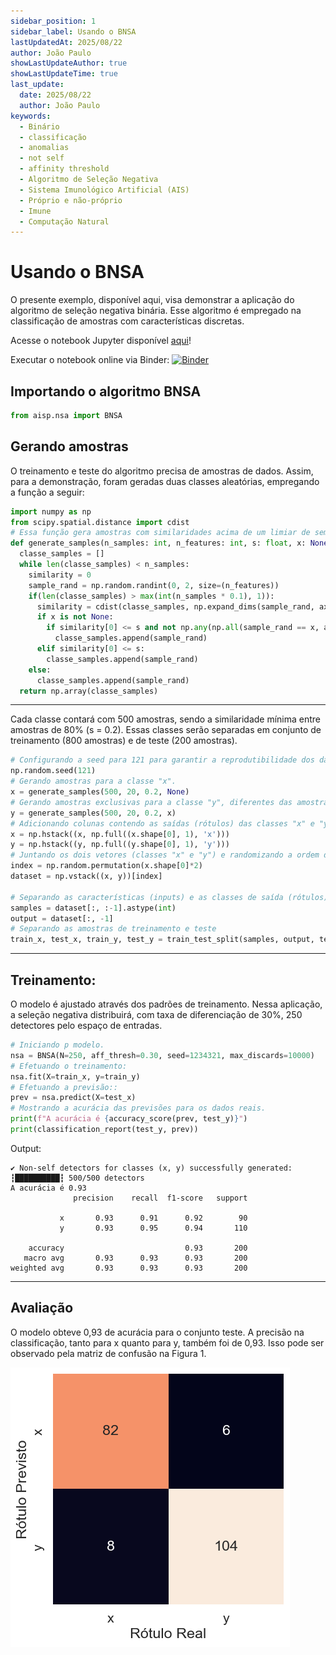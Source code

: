 ```yaml
---
sidebar_position: 1
sidebar_label: Usando o BNSA
lastUpdatedAt: 2025/08/22
author: João Paulo
showLastUpdateAuthor: true
showLastUpdateTime: true
last_update:
  date: 2025/08/22
  author: João Paulo
keywords:
  - Binário
  - classificação
  - anomalias
  - not self
  - affinity threshold
  - Algoritmo de Seleção Negativa
  - Sistema Imunológico Artificial (AIS)
  - Próprio e não-próprio
  - Imune
  - Computação Natural
---
```


# Usando o BNSA

O presente exemplo, disponível aqui, visa demonstrar a aplicação do algoritmo de seleção negativa binária. Esse algoritmo é empregado na classificação de amostras com características discretas. 


Acesse o notebook Jupyter disponível [aqui](https://github.com/AIS-Package/aisp/blob/main/examples/pt-br/classification/BNSA/example_with_randomly_generated_dataset-pt.ipynb)!


Executar o notebook online via Binder:  [![Binder](https://mybinder.org/badge_logo.svg)](https://mybinder.org/v2/gh/AIS-Package/aisp/HEAD?labpath=%2Fexamples%2Fpt-br%2Fclassification%2FBNSA%2Fexample_with_randomly_generated_dataset-pt.ipynb)

## Importando o algoritmo BNSA

```python
from aisp.nsa import BNSA
```

## Gerando amostras

O treinamento e teste do algoritmo precisa de amostras de dados. Assim, para a demonstração, foram geradas duas classes aleatórias, empregando a função a seguir:

```python
import numpy as np
from scipy.spatial.distance import cdist
# Essa função gera amostras com similaridades acima de um limiar de semelhança.
def generate_samples(n_samples: int, n_features: int, s: float, x: None):
  classe_samples = []
  while len(classe_samples) < n_samples:
    similarity = 0
    sample_rand = np.random.randint(0, 2, size=(n_features))
    if(len(classe_samples) > max(int(n_samples * 0.1), 1)):
      similarity = cdist(classe_samples, np.expand_dims(sample_rand, axis=0), metric='hamming')[0, :]
      if x is not None:
        if similarity[0] <= s and not np.any(np.all(sample_rand == x, axis=1)):
          classe_samples.append(sample_rand)
      elif similarity[0] <= s:
        classe_samples.append(sample_rand)
    else:
      classe_samples.append(sample_rand)
  return np.array(classe_samples)
```

---

Cada classe contará com 500 amostras, sendo a similaridade mínima entre amostras de 80% (s = 0.2). Essas classes serão separadas em conjunto de treinamento (800 amostras) e de teste (200 amostras). 

```python
# Configurando a seed para 121 para garantir a reprodutibilidade dos dados gerados.
np.random.seed(121)
# Gerando amostras para a classe "x".
x = generate_samples(500, 20, 0.2, None)
# Gerando amostras exclusivas para a classe "y", diferentes das amostras presentes na classe "x".
y = generate_samples(500, 20, 0.2, x)
# Adicionando colunas contendo as saídas (rótulos) das classes "x" e "y".
x = np.hstack((x, np.full((x.shape[0], 1), 'x')))
y = np.hstack((y, np.full((y.shape[0], 1), 'y')))
# Juntando os dois vetores (classes "x" e "y") e randomizando a ordem das amostras.
index = np.random.permutation(x.shape[0]*2)
dataset = np.vstack((x, y))[index]

# Separando as características (inputs) e as classes de saída (rótulos).
samples = dataset[:, :-1].astype(int)
output = dataset[:, -1]
# Separando as amostras de treinamento e teste
train_x, test_x, train_y, test_y = train_test_split(samples, output, test_size=0.2, random_state=1234321)

```

---

## Treinamento:

O modelo é ajustado através dos padrões de treinamento. Nessa aplicação, a seleção negativa distribuirá, com taxa de diferenciação de 30%, 250 detectores pelo espaço de entradas.

```python
# Iniciando p modelo.
nsa = BNSA(N=250, aff_thresh=0.30, seed=1234321, max_discards=10000)
# Efetuando o treinamento: 
nsa.fit(X=train_x, y=train_y)
# Efetuando a previsão:: 
prev = nsa.predict(X=test_x)
# Mostrando a acurácia das previsões para os dados reais.
print(f"A acurácia é {accuracy_score(prev, test_y)}")
print(classification_report(test_y, prev))
```

Output:
```
✔ Non-self detectors for classes (x, y) successfully generated:  ┇██████████┇ 500/500 detectors
A acurácia é 0.93
              precision    recall  f1-score   support

           x       0.93      0.91      0.92        90
           y       0.93      0.95      0.94       110

    accuracy                           0.93       200
   macro avg       0.93      0.93      0.93       200
weighted avg       0.93      0.93      0.93       200
```

---

## Avaliação
O modelo obteve 0,93 de acurácia para o conjunto teste. A precisão na classificação, tanto para x quanto para y, também foi de 0,93. Isso pode ser observado pela matriz de confusão na Figura 1.

![](../../assets/matrizBNSA.png)